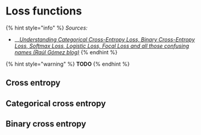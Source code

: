# Loss functions

{% hint style="info" %}
_Sources:_

* \_\_[_Understanding Categorical Cross-Entropy Loss, Binary Cross-Entropy Loss, Softmax Loss, Logistic Loss, Focal Loss and all those confusing names \(Raúl Gómez blog\)_](https://gombru.github.io/2018/05/23/cross_entropy_loss/)
{% endhint %}

{% hint style="warning" %}
**TODO**
{% endhint %}

## Cross entropy

## Categorical cross entropy

## Binary cross entropy



